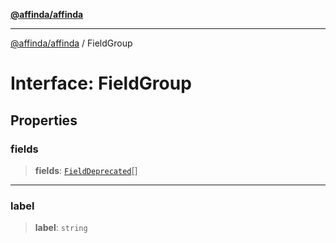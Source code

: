 [**@affinda/affinda**](../README.md)

***

[@affinda/affinda](../globals.md) / FieldGroup

# Interface: FieldGroup

## Properties

### fields

> **fields**: [`FieldDeprecated`](FieldDeprecated.md)[]

***

### label

> **label**: `string`
